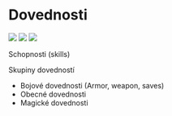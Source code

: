 # Dovednosti

<img src="/assets/sep_line.png"/>

<img src="/assets/Dovednosti.png"/>

<img src="/assets/sep_line.png"/>

Schopnosti (skills)

Skupiny dovedností

- Bojové dovednosti (Armor, weapon, saves)
- Obecné dovednosti
- Magické dovednosti
